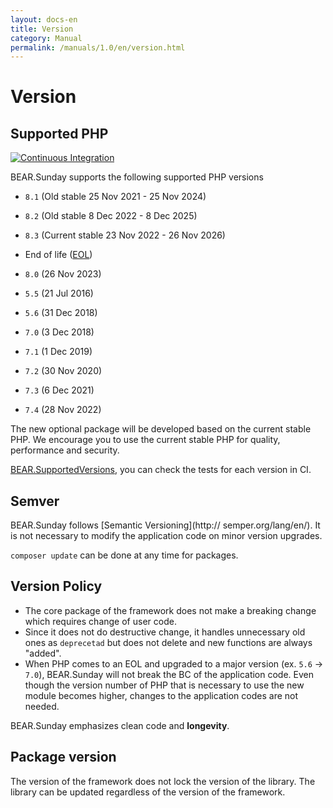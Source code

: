 ```yaml
---
layout: docs-en
title: Version
category: Manual
permalink: /manuals/1.0/en/version.html
---
```


# Version

## Supported PHP

[![Continuous Integration](https://github.com/bearsunday/BEAR.SupportedVersions/actions/workflows/continuous-integration.yml/badge.svg)](https://github.com/bearsunday/BEAR.SupportedVersions/actions/workflows/continuous-integration.yml)

BEAR.Sunday supports the following supported PHP versions

* `8.1` (Old stable 25 Nov 2021 - 25 Nov 2024)
* `8.2` (Old stable 8 Dec 2022 - 8 Dec 2025)
* `8.3` (Current stable 23 Nov 2022 - 26 Nov 2026)

* End of life ([EOL](http://php.net/eol.php))

* `8.0` (26 Nov 2023)
* `5.5` (21 Jul 2016)
* `5.6` (31 Dec 2018)
* `7.0` (3 Dec 2018)
* `7.1` (1 Dec 2019)
* `7.2` (30 Nov 2020)
* `7.3` (6 Dec 2021)
* `7.4` (28 Nov 2022)

The new optional package will be developed based on the current stable PHP. We encourage you to use the current stable PHP for quality, performance and security.

[BEAR.SupportedVersions](https://github.com/bearsunday/BEAR.SupportedVersions/), you can check the tests for each version in CI.

## Semver

BEAR.Sunday follows [Semantic Versioning](http://
semper.org/lang/en/). It is not necessary to modify the application code on minor version upgrades.

`composer update` can be done at any time for packages.

## Version Policy

 * The core package of the framework does not make a breaking change which requires change of user code.
 * Since it does not do destructive change, it handles unnecessary old ones as `deprecetad` but does not delete and new functions are always "added".
 * When PHP comes to an EOL and upgraded to a major version (ex. `5.6` →` 7.0`), BEAR.Sunday will not break the BC of the application code. Even though the version number of PHP that is necessary to use the new module becomes higher, changes to the application codes are not needed.

BEAR.Sunday emphasizes clean code and **longevity**.

## Package version

The version of the framework does not lock the version of the library. The library can be updated regardless of the version of the framework.
